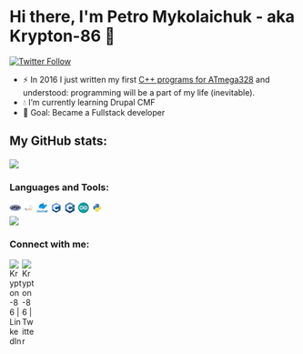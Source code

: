 # Hi there, I'm Petro Mykolaichuk - aka Krypton-86 👋

[![Twitter Follow](https://img.shields.io/twitter/follow/Peter38019371?color=1DA1F2&logo=twitter&style=for-the-badge)](https://twitter.com/intent/follow?original_referer=https%3A%2F%2Fgithub.com%2FPeter38019371&screen_name=Peter38019371)

- ⚡ In 2016 I just written my first [C++ programs for ATmega328][HomeAutomation] and understood: programming will be a part of my life (inevitable). 
- 💧 I’m currently learning Drupal CMF
- 🥅 Goal: Became a Fullstack developer

## My GitHub stats:
<img align="center" src="https://github-readme-stats.vercel.app/api?username=krypton-86&show_icons=true&include_all_commits=true&theme=gotham&hide_border=true" /> 

### Languages and Tools: 

<code><img height="20" src="https://raw.githubusercontent.com/github/explore/80688e429a7d4ef2fca1e82350fe8e3517d3494d/topics/php/php.png"></code>
<code><img height="20" src="https://raw.githubusercontent.com/github/explore/80688e429a7d4ef2fca1e82350fe8e3517d3494d/topics/mysql/mysql.png"></code>
<code><img height="20" src="https://raw.githubusercontent.com/github/explore/80688e429a7d4ef2fca1e82350fe8e3517d3494d/topics/docker/docker.png"></code>
<code><img height="20" src="https://raw.githubusercontent.com/github/explore/80688e429a7d4ef2fca1e82350fe8e3517d3494d/topics/c/c.png"></code>
<code><img height="20" src="https://raw.githubusercontent.com/github/explore/80688e429a7d4ef2fca1e82350fe8e3517d3494d/topics/cpp/cpp.png"></code>
<code><img height="20" src="https://raw.githubusercontent.com/github/explore/80688e429a7d4ef2fca1e82350fe8e3517d3494d/topics/arduino/arduino.png"></code>
<code><img height="20" src="https://raw.githubusercontent.com/github/explore/80688e429a7d4ef2fca1e82350fe8e3517d3494d/topics/python/python.png"></code>
</br>
<img align="center" src="https://github-readme-stats.vercel.app/api/top-langs/?username=krypton-86&layout=compact&theme=gotham&hide_border=true" />

### Connect with me:

[<img align="left" alt="Krypton-86 | LinkedIn" width="22px" src="https://cdn.jsdelivr.net/npm/simple-icons@v3/icons/linkedin.svg" />][linkedin]
[<img align="left" alt="Krypton-86 | Twitter" width="22px" src="https://cdn.jsdelivr.net/npm/simple-icons@v3/icons/twitter.svg" />][twitter]

[linkedin]: https://www.linkedin.com/in/petro-mykolaichuk-006a60202/
[twitter]: https://twitter.com/Peter38019371
[HomeAutomation]: https://github.com/Krypton-86/arduino
